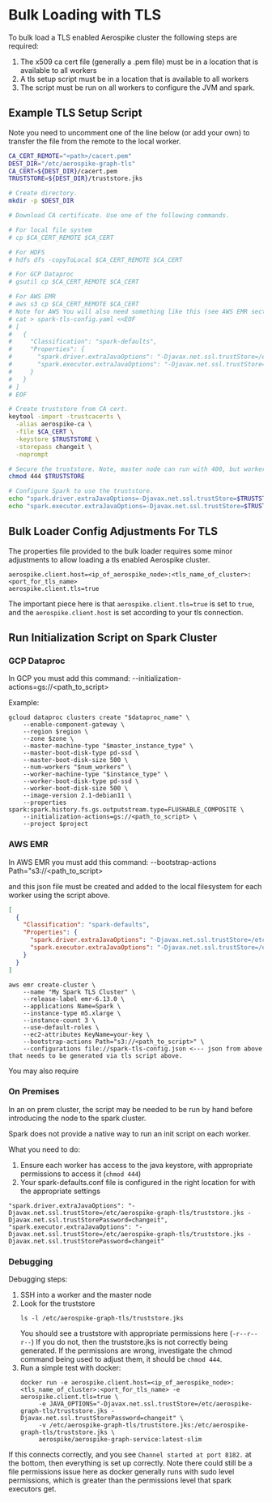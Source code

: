 # Bulk Loading with TLS

To bulk load a TLS enabled Aerospike cluster the 
following steps are required:
1. The x509 ca cert file (generally a .pem file) must be in a location that is available to all workers
2. A tls setup script must be in a location that is available to all workers
3. The script must be run on all workers to configure the JVM and spark.

## Example TLS Setup Script

Note you need to uncomment one of the line below (or add your own) 
to transfer the file from the remote to the local worker.

```bash
CA_CERT_REMOTE="<path>/cacert.pem"
DEST_DIR="/etc/aerospike-graph-tls"
CA_CERT=${DEST_DIR}/cacert.pem
TRUSTSTORE=${DEST_DIR}/truststore.jks

# Create directory.
mkdir -p $DEST_DIR

# Download CA certificate. Use one of the following commands.

# For local file system
# cp $CA_CERT_REMOTE $CA_CERT

# For HDFS
# hdfs dfs -copyToLocal $CA_CERT_REMOTE $CA_CERT

# For GCP Dataproc
# gsutil cp $CA_CERT_REMOTE $CA_CERT

# For AWS EMR
# aws s3 cp $CA_CERT_REMOTE $CA_CERT
# Note for AWS You will also need something like this (see AWS EMR section below)
# cat > spark-tls-config.yaml <<EOF
# [
#   {
#     "Classification": "spark-defaults",
#     "Properties": {
#       "spark.driver.extraJavaOptions": "-Djavax.net.ssl.trustStore=/etc/aerospike-graph-tls/truststore.jks -Djavax.net.ssl.trustStorePassword=changeit",
#       "spark.executor.extraJavaOptions": "-Djavax.net.ssl.trustStore=/etc/aerospike-graph-tls/truststore.jks -Djavax.net.ssl.trustStorePassword=changeit"
#     }
#   }
# ]
# EOF

# Create truststore from CA cert.
keytool -import -trustcacerts \
  -alias aerospike-ca \
  -file $CA_CERT \
  -keystore $TRUSTSTORE \
  -storepass changeit \
  -noprompt

# Secure the truststore. Note, master node can run with 400, but workers require 444.
chmod 444 $TRUSTSTORE

# Configure Spark to use the truststore.
echo "spark.driver.extraJavaOptions=-Djavax.net.ssl.trustStore=$TRUSTSTORE -Djavax.net.ssl.trustStorePassword=changeit" >> /etc/spark/conf/spark-defaults.conf
echo "spark.executor.extraJavaOptions=-Djavax.net.ssl.trustStore=$TRUSTSTORE -Djavax.net.ssl.trustStorePassword=changeit" >> /etc/spark/conf/spark-defaults.conf
```

## Bulk Loader Config Adjustments For TLS

The properties file provided to the bulk loader requires some minor 
adjustments to allow loading a tls enabled Aerospike cluster.

```
aerospike.client.host=<ip_of_aerospike_node>:<tls_name_of_cluster>:<port_for_tls_name>
aerospike.client.tls=true
```

The important piece here is that `aerospike.client.tls=true` is set to `true`, 
and the `aerospike.client.host` is set according to your tls connection.

## Run Initialization Script on Spark Cluster

### GCP Dataproc

In GCP you must add this command:
--initialization-actions=gs://<path_to_script>

Example:
```shell
gcloud dataproc clusters create "$dataproc_name" \
    --enable-component-gateway \
    --region $region \
    --zone $zone \
    --master-machine-type "$master_instance_type" \
    --master-boot-disk-type pd-ssd \
    --master-boot-disk-size 500 \
    --num-workers "$num_workers" \
    --worker-machine-type "$instance_type" \
    --worker-boot-disk-type pd-ssd \
    --worker-boot-disk-size 500 \
    --image-version 2.1-debian11 \
    --properties spark:spark.history.fs.gs.outputstream.type=FLUSHABLE_COMPOSITE \
    --initialization-actions=gs://<path_to_script> \
    --project $project
```

### AWS EMR

In AWS EMR you must add this command:
--bootstrap-actions Path="s3://<path_to_script>

and this json file must be created and added to the local filesystem for each worker using the script above.
```json
[
  {
    "Classification": "spark-defaults",
    "Properties": {
      "spark.driver.extraJavaOptions": "-Djavax.net.ssl.trustStore=/etc/aerospike-graph-tls/truststore.jks -Djavax.net.ssl.trustStorePassword=changeit",
      "spark.executor.extraJavaOptions": "-Djavax.net.ssl.trustStore=/etc/aerospike-graph-tls/truststore.jks -Djavax.net.ssl.trustStorePassword=changeit"
    }
  }
]
```

```shell
aws emr create-cluster \
    --name "My Spark TLS Cluster" \
    --release-label emr-6.13.0 \
    --applications Name=Spark \
    --instance-type m5.xlarge \
    --instance-count 3 \
    --use-default-roles \
    --ec2-attributes KeyName=your-key \
    --bootstrap-actions Path="s3://<path_to_script>" \
    --configurations file://spark-tls-config.json <--- json from above that needs to be generated via tls script above.
```

You may also require 

### On Premises

In an on prem cluster, the script may be needed to be run by hand before introducing the node to the spark cluster.

Spark does not provide a native way to run an init script on each worker.

What you need to do:
1. Ensure each worker has access to the java keystore, with appropriate permissions to access it (`chmod 444`)
2. Your spark-defaults.conf file is configured in the right location for with the appropriate settings
```
"spark.driver.extraJavaOptions": "-Djavax.net.ssl.trustStore=/etc/aerospike-graph-tls/truststore.jks -Djavax.net.ssl.trustStorePassword=changeit",
"spark.executor.extraJavaOptions": "-Djavax.net.ssl.trustStore=/etc/aerospike-graph-tls/truststore.jks -Djavax.net.ssl.trustStorePassword=changeit"
```

### Debugging

Debugging steps:
1. SSH into a worker and the master node
2. Look for the truststore 
    ```shell
    ls -l /etc/aerospike-graph-tls/truststore.jks
    ```
    You should see a truststore with appropriate permissions here (`-r--r--r--`)
    If you do not, then the truststore.jks is not correctly being generated.
    If the permissions are wrong, investigate the chmod command being used to adjust them, it should be `chmod 444`.
3. Run a simple test with docker:
    ```shell
    docker run -e aerospike.client.host=<ip_of_aerospike_node>:<tls_name_of_cluster>:<port_for_tls_name> -e aerospike.client.tls=true \
         -e JAVA_OPTIONS="-Djavax.net.ssl.trustStore=/etc/aerospike-graph-tls/truststore.jks -Djavax.net.ssl.trustStorePassword=changeit" \
         -v /etc/aerospike-graph-tls/truststore.jks:/etc/aerospike-graph-tls/truststore.jks \
         aerospike/aerospike-graph-service:latest-slim
    ```
If this connects correctly, and you see `Channel started at port 8182.` at the bottom, then everything is set up correctly.
Note there could still be a file permissions issue here as docker generally runs with sudo level permissions, which is
greater than the permissions level that spark executors get.